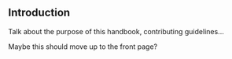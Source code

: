 ## Introduction

Talk about the purpose of this handbook, contributing guidelines...

Maybe this should move up to the front page?
